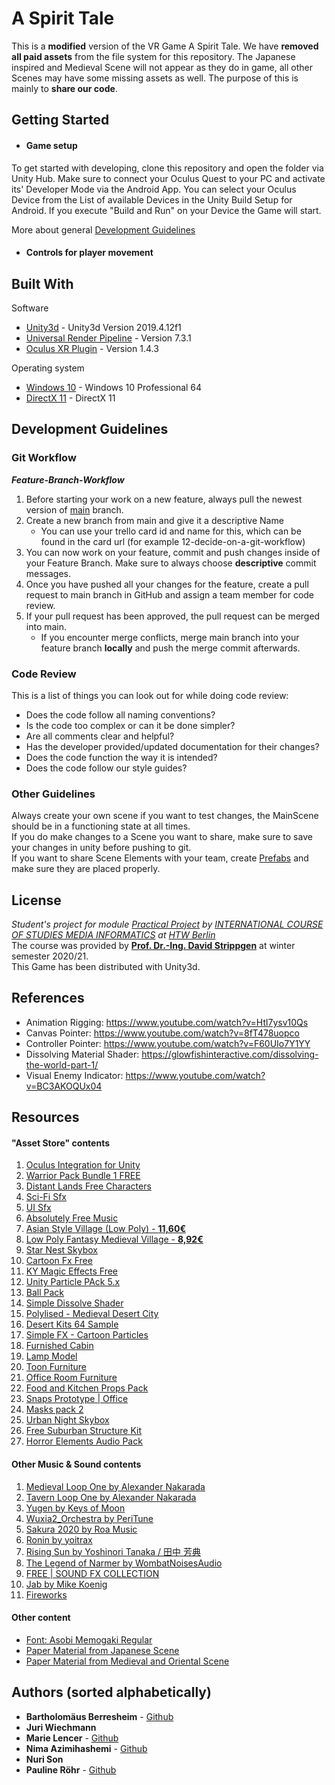 # A Spirit Tale

This is a **modified** version of the VR Game A Spirit Tale. We have **removed all paid assets** from the file system for this repository. The Japanese inspired and Medieval Scene will not appear as they do in game, all other Scenes may have some missing assets as well. The purpose of this is mainly to **share our code**.

## Getting Started

* #### Game setup

To get started with developing, clone this repository and open the folder via Unity Hub.
Make sure to connect your Oculus Quest to your PC and activate its' Developer Mode via the Android App.
You can select your Oculus Device from the List of available Devices in the Unity Build Setup for Android.
If you execute "Build and Run" on your Device the Game will start.

More about general [Development Guidelines](#development-guidelines)  

* #### Controls for player movement

## Built With
Software
* [Unity3d](https://unity3d.com/de/unity/whats-new/2019.4.12) -	Unity3d Version 2019.4.12f1
* [Universal Render Pipeline](https://docs.unity3d.com/Packages/com.unity.render-pipelines.universal@7.3/manual/index.html) - Version 7.3.1
* [Oculus XR Plugin](https://docs.unity3d.com/Packages/com.unity.xr.oculus@1.4/manual/index.html) - Version 1.4.3

Operating system
* [Windows 10](https://www.microsoft.com/de-de/windows/) - 	Windows 10 Professional 64
* [DirectX 11](https://support.microsoft.com/de-de/help/179113/how-to-install-the-latest-version-of-directx) - DirectX 11

## Development Guidelines

### Git Workflow

***Feature-Branch-Workflow***  
1. Before starting your work on a new feature, always pull the newest version of [main](https://github.com/nimaazha/OculusQuestFitnessApp/tree/main) branch.  
2. Create a new branch from main and give it a descriptive Name 
    * You can use your trello card id and name for this, which can be found in the card url (for example 12-decide-on-a-git-workflow)
3. You can now work on your feature, commit and push changes inside of your Feature Branch. Make sure to always choose **descriptive** commit messages.
4. Once you have pushed all your changes for the feature, create a pull request to main branch in GitHub and assign a team member for code review.
5. If your pull request has been approved, the pull request can be merged into main.
    * If you encounter merge conflicts, merge main branch into your feature branch **locally** and push the merge commit afterwards.

### Code Review 

This is a list of things you can look out for while doing code review:
* Does the code follow all naming conventions?
* Is the code too complex or can it be done simpler?
* Are all comments clear and helpful?
* Has the developer provided/updated documentation for their changes?
* Does the code function the way it is intended?
* Does the code follow our style guides?

### Other Guidelines

Always create your own scene if you want to test changes, the MainScene should be in a functioning state at all times.  
If you do make changes to a Scene you want to share, make sure to save your changes in unity before pushing to git.  
If you want to share Scene Elements with your team, create [Prefabs](https://docs.unity3d.com/Manual/Prefabs.html) and make sure they are placed properly.  

## License
*Student's project for module [Practical Project](https://lsf.htw-berlin.de/qisserver/rds?state=modulBeschrGast&moduleParameter=modDescr&struct=auswahlBaum&navigation=Y&next=tree.vm&nextdir=qispos/modulBeschr/gast&nodeID=auswahlBaum%7Cabschluss%3Aabschl%3D84%7Cstudiengang%3Astg%3D919%7CstgSpecials%3Avert%3D%2Cschwp%3D%2Ckzfa%3DH%2Cpversion%3D20112%7CkontoOnTop%3Apordnr%3D28584%7Cpruefung%3Apordnr%3D28562&expand=0&lastState=modulBeschrGast&asi=#auswahlBaum%7Cabschluss%3Aabschl%3D84%7Cstudiengang%3Astg%3D919%7CstgSpecials%3Avert%3D%2Cschwp%3D%2Ckzfa%3DH%2Cpversion%3D20112%7CkontoOnTop%3Apordnr%3D28584%7Cpruefung%3Apordnr%3D28562) by [INTERNATIONAL COURSE OF STUDIES MEDIA INFORMATICS](https://https://imi-bachelor.htw-berlin.de/) at [HTW Berlin](https://www.htw-berlin.de/)*  
The course was provided by [**Prof. Dr.-Ing. David Strippgen**](https://www.htw-berlin.de/hochschule/personen/person/?eid=4293) at winter semester 2020/21.  
This Game has been distributed with Unity3d.

## References
* Animation Rigging: https://www.youtube.com/watch?v=Htl7ysv10Qs
* Canvas Pointer: https://www.youtube.com/watch?v=8fT478uopco
* Controller Pointer: https://www.youtube.com/watch?v=F60UIo7Y1YY
* Dissolving Material Shader: https://glowfishinteractive.com/dissolving-the-world-part-1/
* Visual Enemy Indicator: https://www.youtube.com/watch?v=BC3AKOQUx04


## Resources
#### "Asset Store" contents 
1. [Oculus Integration for Unity](https://assetstore.unity.com/packages/tools/integration/oculus-integration-82022)
2. [Warrior Pack Bundle 1 FREE](https://assetstore.unity.com/packages/3d/animations/warrior-pack-bundle-1-free-36405)
3. [Distant Lands Free Characters](https://assetstore.unity.com/packages/3d/characters/distant-lands-free-characters-178123)
4. [Sci-Fi Sfx](https://assetstore.unity.com/packages/audio/sound-fx/sci-fi-sfx-32830)
5. [UI Sfx](https://assetstore.unity.com/packages/audio/sound-fx/ui-sfx-36989)
6. [Absolutely Free Music](https://assetstore.unity.com/packages/audio/music/absolutely-free-music-4883)
7. [Asian Style Village (Low Poly) - **11,60€**](https://assetstore.unity.com/packages/3d/environments/historic/asian-style-village-low-poly-155411)
8. [Low Poly Fantasy Medieval Village - **8,92€**](https://assetstore.unity.com/packages/3d/environments/fantasy/low-poly-fantasy-medieval-village-163701)
9. [Star Nest Skybox](https://assetstore.unity.com/packages/vfx/shaders/star-nest-skybox-63726)
10. [Cartoon Fx Free](https://assetstore.unity.com/packages/vfx/particles/cartoon-fx-free-109565)
11. [KY Magic Effects Free](https://assetstore.unity.com/packages/vfx/particles/spells/ky-magic-effects-free-21927)
12. [Unity Particle PAck 5.x](https://assetstore.unity.com/packages/essentials/asset-packs/unity-particle-pack-5-x-73777)
13. [Ball Pack](https://assetstore.unity.com/packages/3d/props/ball-pack-446)
14. [Simple Dissolve Shader](https://assetstore.unity.com/packages/vfx/shaders/simple-dissolve-shader-123865)
15. [Polylised - Medieval Desert City](https://assetstore.unity.com/packages/3d/environments/historic/polylised-medieval-desert-city-94557)
16. [Desert Kits 64 Sample](https://assetstore.unity.com/packages/3d/environments/landscapes/desert-kits-64-sample-86482)
17. [Simple FX - Cartoon Particles](https://assetstore.unity.com/packages/vfx/particles/simple-fx-cartoon-particles-67834)
18. [Furnished Cabin](https://assetstore.unity.com/packages/3d/environments/urban/furnished-cabin-71426)
19. [Lamp Model](https://assetstore.unity.com/packages/3d/props/interior/lamp-model-110960)
20. [Toon Furniture](https://assetstore.unity.com/packages/3d/props/furniture/toon-furniture-88740)
21. [Office Room Furniture](https://assetstore.unity.com/packages/3d/props/furniture/office-room-furniture-70884)
22. [Food and Kitchen Props Pack](https://assetstore.unity.com/packages/3d/props/food-and-kitchen-props-pack-85050)
23. [Snaps Prototype | Office](https://assetstore.unity.com/packages/3d/environments/snaps-prototype-office-137490)
25. [Masks pack 2](https://assetstore.unity.com/packages/3d/props/clothing/accessories/masks-pack-2-157577)
26. [Urban Night Skybox](https://assetstore.unity.com/packages/2d/textures-materials/sky/urban-night-sky-134468)
27. [Free Suburban Structure Kit](https://assetstore.unity.com/packages/3d/props/free-suburban-structure-kit-142401)
28. [Horror Elements Audio Pack](https://assetstore.unity.com/packages/audio/sound-fx/horror-elements-112021#content)

#### Other Music & Sound contents
1. [Medieval Loop One by Alexander Nakarada](https://www.free-stock-music.com/alexander-nakarada-medieval-loop-one.html)
2. [Tavern Loop One by Alexander Nakarada](https://www.free-stock-music.com/alexander-nakarada-tavern-loop-one.html)
3. [Yugen by Keys of Moon](https://www.free-stock-music.com/keys-of-moon-yugen.html)
4. [Wuxia2_Orchestra by PeriTune](https://www.free-stock-music.com/peritune-wuxia2-orchestra.html)
5. [Sakura 2020 by Roa Music](https://www.free-stock-music.com/roa-music-sakura-2020.html)
6. [Ronin by yoitrax](https://www.free-stock-music.com/yoitrax-ronin.html)
7. [Rising Sun by Yoshinori Tanaka / 田中 芳典](https://www.free-stock-music.com/yoshinori-tanaka-rising-sun.html)
8. [The Legend of Narmer by WombatNoisesAudio](https://www.free-stock-music.com/wombat-noises-audio-the-legend-of-narmer.html)
9. [FREE | SOUND FX COLLECTION](https://soundbits.de/product/free-sound-fx/)
10. [Jab by Mike Koenig](https://soundbible.com/995-Jab.html)
11. [Fireworks](https://www.fesliyanstudios.com/royalty-free-sound-effects-download/fireworks-282)


#### Other content
* [Font: Asobi Memogaki Regular](http://font.sumomo.ne.jp/shigoto.html)
* [Paper Material from Japanese Scene](https://pixelbuddha.net/textures/free-vintage-japanese-paper-textures)
* [Paper Material from Medieval and Oriental Scene](https://www.deviantart.com/spar6/art/Paper-Texture-Pack-9-papers-104432181)

## Authors (sorted alphabetically)
* **Bartholomäus Berresheim** - [Github](https://github.com/Silices)
* **Juri Wiechmann** 
* **Marie Lencer** - [Github](https://github.com/MarieLencer)
* **Nima Azimihashemi** - [Github](https://github.com/nimaazha)
* **Nuri Son**
* **Pauline Röhr** - [Github](https://github.com/proehr)
